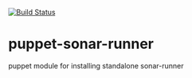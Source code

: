 [![Build Status](https://travis-ci.org/meshell/puppet-sonar_runner.png?branch=master)](https://travis-ci.org/meshell/puppet-sonar_runner)

puppet-sonar-runner
===================

puppet module for installing standalone sonar-runner
